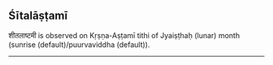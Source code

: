 ## Śītalāṣṭamī
शीतलाष्टमी is observed on Kṛṣṇa-Aṣṭamī tithi of Jyaiṣṭhaḥ (lunar) month (sunrise (default)/puurvaviddha (default)).



---
